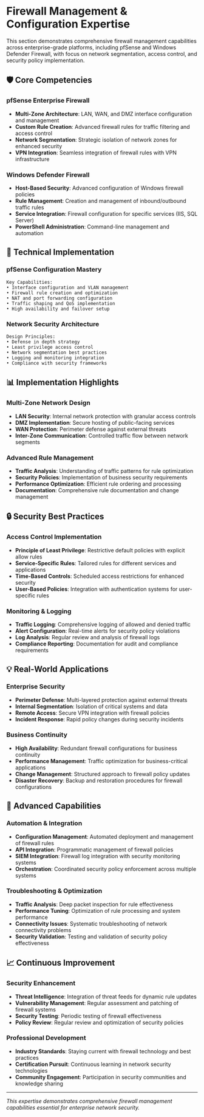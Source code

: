 # Firewall Management & Configuration Expertise

This section demonstrates comprehensive firewall management capabilities across enterprise-grade platforms, including pfSense and Windows Defender Firewall, with focus on network segmentation, access control, and security policy implementation.

## 🛡️ Core Competencies

### pfSense Enterprise Firewall
- **Multi-Zone Architecture**: LAN, WAN, and DMZ interface configuration and management
- **Custom Rule Creation**: Advanced firewall rules for traffic filtering and access control
- **Network Segmentation**: Strategic isolation of network zones for enhanced security
- **VPN Integration**: Seamless integration of firewall rules with VPN infrastructure

### Windows Defender Firewall
- **Host-Based Security**: Advanced configuration of Windows firewall policies
- **Rule Management**: Creation and management of inbound/outbound traffic rules
- **Service Integration**: Firewall configuration for specific services (IIS, SQL Server)
- **PowerShell Administration**: Command-line management and automation

## 🔧 Technical Implementation

### pfSense Configuration Mastery
```
Key Capabilities:
• Interface configuration and VLAN management
• Firewall rule creation and optimization
• NAT and port forwarding configuration
• Traffic shaping and QoS implementation
• High availability and failover setup
```

### Network Security Architecture
```
Design Principles:
• Defense in depth strategy
• Least privilege access control
• Network segmentation best practices
• Logging and monitoring integration
• Compliance with security frameworks
```

## 📊 Implementation Highlights

### Multi-Zone Network Design
- **LAN Security**: Internal network protection with granular access controls
- **DMZ Implementation**: Secure hosting of public-facing services
- **WAN Protection**: Perimeter defense against external threats
- **Inter-Zone Communication**: Controlled traffic flow between network segments

### Advanced Rule Management
- **Traffic Analysis**: Understanding of traffic patterns for rule optimization
- **Security Policies**: Implementation of business security requirements
- **Performance Optimization**: Efficient rule ordering and processing
- **Documentation**: Comprehensive rule documentation and change management

## 🔒 Security Best Practices

### Access Control Implementation
- **Principle of Least Privilege**: Restrictive default policies with explicit allow rules
- **Service-Specific Rules**: Tailored rules for different services and applications
- **Time-Based Controls**: Scheduled access restrictions for enhanced security
- **User-Based Policies**: Integration with authentication systems for user-specific rules

### Monitoring & Logging
- **Traffic Logging**: Comprehensive logging of allowed and denied traffic
- **Alert Configuration**: Real-time alerts for security policy violations
- **Log Analysis**: Regular review and analysis of firewall logs
- **Compliance Reporting**: Documentation for audit and compliance requirements

## 💡 Real-World Applications

### Enterprise Security
- **Perimeter Defense**: Multi-layered protection against external threats
- **Internal Segmentation**: Isolation of critical systems and data
- **Remote Access**: Secure VPN integration with firewall policies
- **Incident Response**: Rapid policy changes during security incidents

### Business Continuity
- **High Availability**: Redundant firewall configurations for business continuity
- **Performance Management**: Traffic optimization for business-critical applications
- **Change Management**: Structured approach to firewall policy updates
- **Disaster Recovery**: Backup and restoration procedures for firewall configurations

## 🚀 Advanced Capabilities

### Automation & Integration
- **Configuration Management**: Automated deployment and management of firewall rules
- **API Integration**: Programmatic management of firewall policies
- **SIEM Integration**: Firewall log integration with security monitoring systems
- **Orchestration**: Coordinated security policy enforcement across multiple systems

### Troubleshooting & Optimization
- **Traffic Analysis**: Deep packet inspection for rule effectiveness
- **Performance Tuning**: Optimization of rule processing and system performance
- **Connectivity Issues**: Systematic troubleshooting of network connectivity problems
- **Security Validation**: Testing and validation of security policy effectiveness

## 📈 Continuous Improvement

### Security Enhancement
- **Threat Intelligence**: Integration of threat feeds for dynamic rule updates
- **Vulnerability Management**: Regular assessment and patching of firewall systems
- **Security Testing**: Periodic testing of firewall effectiveness
- **Policy Review**: Regular review and optimization of security policies

### Professional Development
- **Industry Standards**: Staying current with firewall technology and best practices
- **Certification Pursuit**: Continuous learning in network security technologies
- **Community Engagement**: Participation in security communities and knowledge sharing

---

*This expertise demonstrates comprehensive firewall management capabilities essential for enterprise network security.*